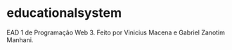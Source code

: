 # educationalsystem
EAD 1 de Programação Web 3. Feito por Vinicius Macena e Gabriel Zanotim Manhani.
